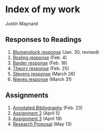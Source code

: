 # Index of my work

Justin Maynard

## Responses to Readings

1. [Blumenstock response](https://justinwmaynard.github.io/EvolvingSolutions/blumenstock) (Jan. 30, revised)
2. [Rosling response](https://justinwmaynard.github.io/EvolvingSolutions/rosling) (Feb. 4)
3. [Barder response](https://justinwmaynard.github.io/EvolvingSolutions/barder)  (Feb. 18)
4. [Theory response](https://justinwmaynard.github.io/EvolvingSolutions/theory)  (Feb. 25)
5. [Stevens response](https://justinwmaynard.github.io/EvolvingSolutions/stevens)  (March 26)
6. [Nieves response](https://justinwmaynard.github.io/EvolvingSolutions/nieves)  (March 31)






## Assignments

1. [Annotated Bibliography](https://justinwmaynard.github.io/EvolvingSolutions/AnnotatedBibliography) (Feb. 23)
2. [Assignment 2](https://justinwmaynard.github.io/EvolvingSolutions/assignment2) (April 5)
3. [Assignment 3](https://justinwmaynard.github.io/EvolvingSolutions/assignment3) (April 19)
4. [Research Proposal](MaynardResearchProposal.pdf) (May 13)
